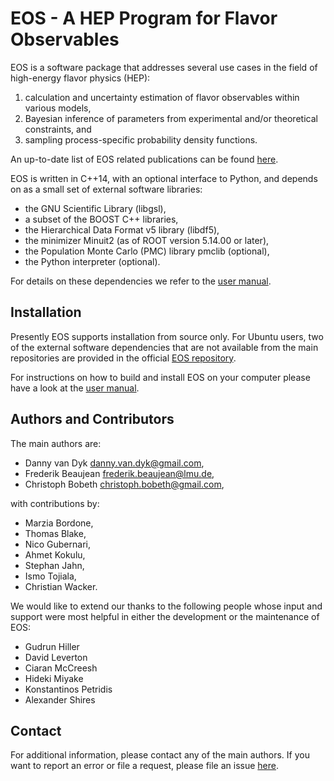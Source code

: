 EOS - A HEP Program for Flavor Observables
==========================================

EOS is a software package that addresses several use cases in the field of
high-energy flavor physics (HEP):

 1. calculation and uncertainty estimation of flavor observables within
   various models,
 2. Bayesian inference of parameters from experimental and/or theoretical
   constraints, and
 3. sampling process-specific probability density functions.

An up-to-date list of EOS related publications can be found [here](https://eos.github.io/publications/).

EOS is written in C++14, with an optional interface to Python, and depends on
as a small set of external software libraries:

 - the GNU Scientific Library (libgsl),
 - a subset of the BOOST C++ libraries,
 - the Hierarchical Data Format v5 library (libdf5),
 - the minimizer Minuit2 (as of ROOT version 5.14.00 or later),
 - the Population Monte Carlo (PMC) library pmclib (optional),
 - the Python interpreter (optional).

For details on these dependencies we refer to the [user manual](https://eos.github.io/manual/manual.pdf).

Installation
------------

Presently EOS supports installation from source only. For Ubuntu users, two of the external software
dependencies that are not available from the main repositories are provided in the official
[EOS repository](https://packagecloud.io/eos/eos).

For instructions on how to build and install EOS on your computer please have a
look at the [user manual](https://eos.github.io/manual/manual.pdf).

Authors and Contributors
------------------------

The main authors are:

 * Danny van Dyk <danny.van.dyk@gmail.com>,
 * Frederik Beaujean <frederik.beaujean@lmu.de>,
 * Christoph Bobeth <christoph.bobeth@gmail.com>,

with contributions by:

 * Marzia Bordone,
 * Thomas Blake,
 * Nico Gubernari,
 * Ahmet Kokulu,
 * Stephan Jahn,
 * Ismo Tojiala,
 * Christian Wacker.

We would like to extend our thanks to the following people whose input and
support were most helpful in either the development or the maintenance of EOS:

 * Gudrun Hiller
 * David Leverton
 * Ciaran McCreesh
 * Hideki Miyake
 * Konstantinos Petridis
 * Alexander Shires

Contact
-------

For additional information, please contact any of the main authors. If you want to report an
error or file a request, please file an issue [here](https://github.com/eos/eos/issues).

